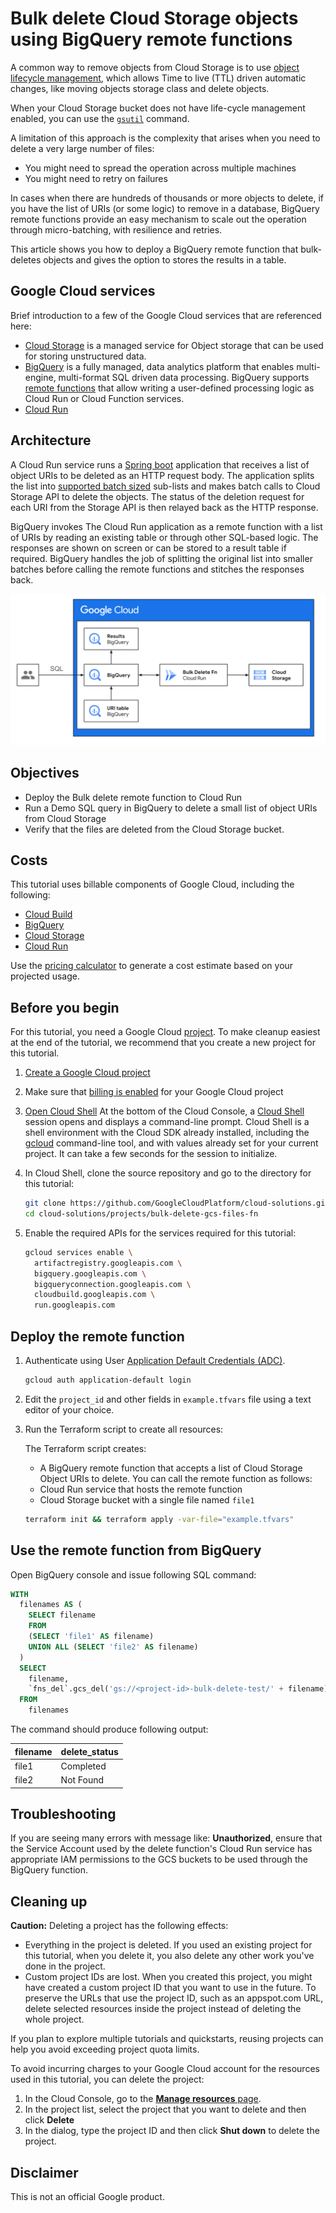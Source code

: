 # Bulk delete Cloud Storage objects using BigQuery remote functions

A common way to remove objects from Cloud Storage is to use
[object lifecycle management](https://cloud.google.com/storage/docs/lifecycle),
which allows Time to live (TTL) driven automatic changes, like moving objects
storage class and delete objects.

When your Cloud Storage bucket does not have life-cycle management enabled, you
can use the [`gsutil`](https://cloud.google.com/storage/docs/gsutil/commands/rm)
command.

A limitation of this approach is the complexity that arises when you need to
delete a very large number of files:

- You might need to spread the operation across multiple machines
- You might need to retry on failures

In cases when there are hundreds of thousands or more objects to delete, if you
have the list of URIs (or some logic) to remove in a database, BigQuery remote
functions provide an easy mechanism to scale out the operation through
micro-batching, with resilience and retries.

This article shows you how to deploy a BigQuery remote function that
bulk-deletes objects and gives the option to stores the results in a table.

## Google Cloud services

Brief introduction to a few of the Google Cloud services that are referenced
here:

- [Cloud Storage](https://cloud.google.com/storage) is a managed service for
  Object storage that can be used for storing unstructured data.
- [BigQuery](https://cloud.google.com/bigquery) is a fully managed, data
  analytics platform that enables multi-engine, multi-format SQL driven data
  processing. BigQuery supports
  [remote functions](https://cloud.google.com/bigquery/docs/remote-functions)
  that allow writing a user-defined processing logic as Cloud Run or Cloud
  Function services.
- [Cloud Run](https://cloud.google.com/run)

## Architecture

A Cloud Run service runs a [Spring boot](https://spring.io/projects/spring-boot)
application that receives a list of object URIs to be deleted as an HTTP request
body. The application splits the list into
[supported batch sized](https://cloud.google.com/storage/docs/batch#overview)
sub-lists and makes batch calls to Cloud Storage API to delete the objects. The
status of the deletion request for each URI from the Storage API is then relayed
back as the HTTP response.

BigQuery invokes The Cloud Run application as a remote function with a list of
URIs by reading an existing table or through other SQL-based logic. The
responses are shown on screen or can be stored to a result table if required.
BigQuery handles the job of splitting the original list into smaller batches
before calling the remote functions and stitches the responses back.

![architecture](./bulk_delete_fn_architecture.svg "Bulk GCS delete remote function architecture")

## Objectives

- Deploy the Bulk delete remote function to Cloud Run
- Run a Demo SQL query in BigQuery to delete a small list of object URIs from
  Cloud Storage
- Verify that the files are deleted from the Cloud Storage bucket.

## Costs

This tutorial uses billable components of Google Cloud, including the following:

- [Cloud Build](https://cloud.google.com/build/pricing)
- [BigQuery](https://cloud.google.com/bigquery/pricing)
- [Cloud Storage](https://cloud.google.com/storage/pricing)
- [Cloud Run](https://cloud.google.com/run/pricing)

Use the [pricing calculator](https://cloud.google.com/products/calculator) to
generate a cost estimate based on your projected usage.

## Before you begin

For this tutorial, you need a Google Cloud
[project](https://cloud.google.com/resource-manager/docs/cloud-platform-resource-hierarchy#projects).
To make cleanup easiest at the end of the tutorial, we recommend that you create
a new project for this tutorial.

1.  [Create a Google Cloud project](https://console.cloud.google.com/projectselector2/home/dashboard)
1.  Make sure that
    [billing is enabled](https://support.google.com/cloud/answer/6293499#enable-billing)
    for your Google Cloud project
1.  [Open Cloud Shell](https://console.cloud.google.com/?cloudshell=true) At the
    bottom of the Cloud Console, a
    [Cloud Shell](https://cloud.google.com/shell/docs/features) session opens
    and displays a command-line prompt. Cloud Shell is a shell environment with
    the Cloud SDK already installed, including the
    [gcloud](https://cloud.google.com/sdk/gcloud/) command-line tool, and with
    values already set for your current project. It can take a few seconds for
    the session to initialize.

1.  In Cloud Shell, clone the source repository and go to the directory for this
    tutorial:

    ```bash
    git clone https://github.com/GoogleCloudPlatform/cloud-solutions.git
    cd cloud-solutions/projects/bulk-delete-gcs-files-fn
    ```

1.  Enable the required APIs for the services required for this tutorial:

    ```bash
    gcloud services enable \
      artifactregistry.googleapis.com \
      bigquery.googleapis.com \
      bigqueryconnection.googleapis.com \
      cloudbuild.googleapis.com \
      run.googleapis.com
    ```

## Deploy the remote function

1.  Authenticate using User
    [Application Default Credentials (ADC)](https://cloud.google.com/sdk/gcloud/reference/auth/application-default).

    ```bash
    gcloud auth application-default login
    ```

1.  Edit the `project_id` and other fields in `example.tfvars` file using a text
    editor of your choice.

1.  Run the Terraform script to create all resources:

    The Terraform script creates:

    - A BigQuery remote function that accepts a list of Cloud Storage Object
      URIs to delete. You can call the remote function as follows:
    - Cloud Run service that hosts the remote function
    - Cloud Storage bucket with a single file named `file1`

    ```bash
    terraform init && terraform apply -var-file="example.tfvars"
    ```

## Use the remote function from BigQuery

Open BigQuery console and issue following SQL command:

```sql
WITH
  filenames AS (
    SELECT filename
    FROM
    (SELECT 'file1' AS filename)
    UNION ALL (SELECT 'file2' AS filename)
  )
  SELECT
    filename,
    `fns_del`.gcs_del('gs://<project-id>-bulk-delete-test/' + filename) AS delete_status
  FROM
    filenames
```

The command should produce following output:

| filename | delete_status |
| -------- | ------------- |
| file1    | Completed     |
| file2    | Not Found     |

## Troubleshooting

If you are seeing many errors with message like: **Unauthorized**, ensure that
the Service Account used by the delete function's Cloud Run service has
appropriate IAM permissions to the GCS buckets to be used through the BigQuery
function.

## Cleaning up

**Caution:** Deleting a project has the following effects:

- Everything in the project is deleted. If you used an existing project for this
  tutorial, when you delete it, you also delete any other work you've done in
  the project.
- Custom project IDs are lost. When you created this project, you might have
  created a custom project ID that you want to use in the future. To preserve
  the URLs that use the project ID, such as an appspot.com URL, delete selected
  resources inside the project instead of deleting the whole project.

If you plan to explore multiple tutorials and quickstarts, reusing projects can
help you avoid exceeding project quota limits.

To avoid incurring charges to your Google Cloud account for the resources used
in this tutorial, you can delete the project:

1.  In the Cloud Console, go to the
    [**Manage resources** page](https://console.cloud.google.com/iam-admin/projects).
1.  In the project list, select the project that you want to delete and then
    click **Delete**
1.  In the dialog, type the project ID and then click **Shut down** to delete
    the project.

## Disclaimer

This is not an official Google product.
